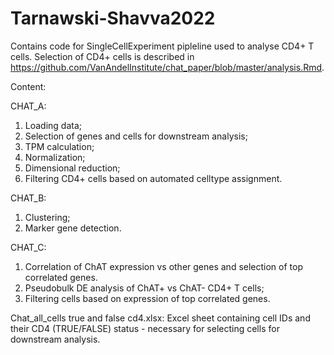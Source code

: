 # Tarnawski-Shavva2022

Contains code for SingleCellExperiment pipleline used to analyse CD4+ T cells. Selection of CD4+ cells is described in https://github.com/VanAndelInstitute/chat_paper/blob/master/analysis.Rmd.

Content:

CHAT_A:
  1) Loading data;
  2) Selection of genes and cells for downstream analysis;
  3) TPM calculation;
  4) Normalization;
  5) Dimensional reduction;
  6) Filtering CD4+ cells based on automated celltype assignment.

CHAT_B:
  1) Clustering;
  2) Marker gene detection.

CHAT_C:
  1) Correlation of ChAT expression vs other genes and selection of top correlated genes.
  2) Pseudobulk DE analysis of ChAT+ vs ChAT- CD4+ T cells;
  3) Filtering cells based on expression of top correlated genes.

Chat_all_cells true and false cd4.xlsx:
  Excel sheet containing cell IDs and their CD4 (TRUE/FALSE) status - necessary for selecting cells for downstream analysis.
